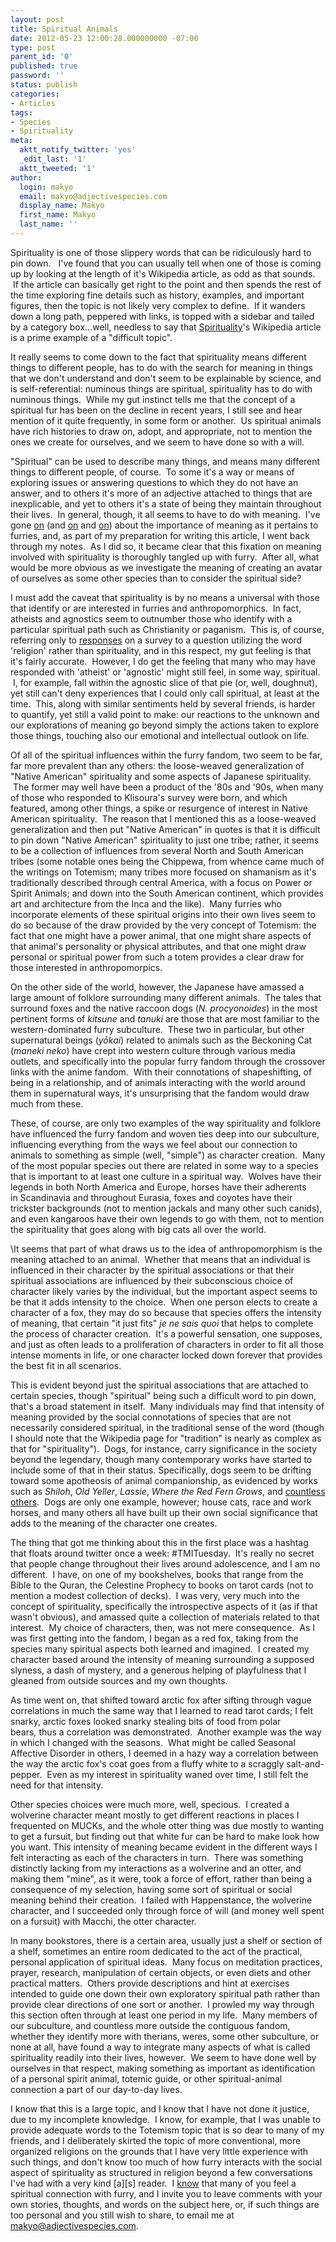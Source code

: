 ```yaml
---
layout: post
title: Spiritual Animals
date: 2012-05-23 12:00:28.000000000 -07:00
type: post
parent_id: '0'
published: true
password: ''
status: publish
categories:
- Articles
tags:
- Species
- Spirituality
meta:
  aktt_notify_twitter: 'yes'
  _edit_last: '1'
  aktt_tweeted: '1'
author:
  login: makyo
  email: makyo@adjectivespecies.com
  display_name: Makyo
  first_name: Makyo
  last_name: ''
---
```

<p>Spirituality is one of those slippery words that can be ridiculously hard to pin down.   I've found that you can usually tell when one of those is coming up by looking at the length of it's Wikipedia article, as odd as that sounds.  If the article can basically get right to the point and then spends the rest of the time exploring fine details such as history, examples, and important figures, then the topic is not likely very complex to define.  If it wanders down a long path, peppered with links, is topped with a sidebar and tailed by a category box...well, needless to say that <a href="http://en.wikipedia.org/wiki/Spirituality">Spirituality</a>'s Wikipedia article is a prime example of a "difficult topic".</p>
<p>It really seems to come down to the fact that spirituality means different things to different people, has to do with the search for meaning in things that we don't understand and don't seem to be explainable by science, and is self-referential: numinous things are spiritual, spirituality has to do with numinous things.  While my gut instinct tells me that the concept of a spiritual fur has been on the decline in recent years, I still see and hear mention of it quite frequently, in some form or another.  Us spiritual animals have rich histories to draw on, adopt, and appropriate, not to mention the ones we create for ourselves, and we seem to have done so with a will.</p>
<!--more-->
<p>"Spiritual" can be used to describe many things, and means many different things to different people, of course.  To some it's a way or means of exploring issues or answering questions to which they do not have an answer, and to others it's more of an adjective attached to things that are inexplicable, and yet to others it's a state of being they maintain throughout their lives.  In general, though, it all seems to have to do with meaning.  I've gone <a title="Meaning Within a Subculture – Part 1" href="http://www.adjectivespecies.com/2012/04/11/meaning-within-a-subculture-part-1/">on</a> (and <a title="Meaning Within a Subculture – Part 2" href="http://www.adjectivespecies.com/2012/04/12/meaning-within-a-subculture-part-2/">on</a> and <a title="Meaning Within a Subculture – Part 3" href="http://www.adjectivespecies.com/2012/04/13/meaning-within-a-subculture-part-3/">on</a>) about the importance of meaning as it pertains to furries, and, as part of my preparation for writing this article, I went back through my notes.  As I did so, it became clear that this fixation on meaning involved with spirituality is thoroughly tangled up with furry.  After all, what would be more obvious as we investigate the meaning of creating an avatar of ourselves as some other species than to consider the spiritual side?</p>
<p>I must add the caveat that spirituality is by no means a universal with those that identify or are interested in furries and anthropomorphics.  In fact, atheists and agnostics seem to outnumber those who identify with a particular spiritual path such as Christianity or paganism.  This is, of course, referring only to <a href="http://vis.adjectivespecies.com/furrysurvey/religion.html" target="_blank">responses</a> on a survey to a question utilizing the word 'religion' rather than spirituality, and in this respect, my gut feeling is that it's fairly accurate.  However, I do get the feeling that many who may have responded with 'atheist' or 'agnostic' might still feel, in some way, spiritual.  I, for example, fall within the agnostic slice of that pie (or, well, doughnut), yet still can't deny experiences that I could only call spiritual, at least at the time.  This, along with similar sentiments held by several friends, is harder to quantify, yet still a valid point to make: our reactions to the unknown and our explorations of meaning go beyond simply the actions taken to explore those things, touching also our emotional and intellectual outlook on life.</p>
<p>Of all of the spiritual influences within the furry fandom, two seem to be far, far more prevalent than any others: the loose-weaved generalization of "Native American" spirituality and some aspects of Japanese spirituality.  The former may well have been a product of the '80s and '90s, when many of those who responded to Klisoura's survey were born, and which featured, among other things, a spike or resurgence of interest in Native American spirituality.  The reason that I mentioned this as a loose-weaved generalization and then put "Native American" in quotes is that it is difficult to pin down "Native American" spirituality to just one tribe; rather, it seems to be a collection of influences from several North and South American tribes (some notable ones being the Chippewa, from whence came much of the writings on Totemism; many tribes more focused on shamanism as it's traditionally described through central America, with a focus on Power or Spirit Animals; and down into the South American continent, which provides art and architecture from the Inca and the like).  Many furries who incorporate elements of these spiritual origins into their own lives seem to do so because of the draw provided by the very concept of Totemism: the fact that one might have a power animal, that one might share aspects of that animal's personality or physical attributes, and that one might draw personal or spiritual power from such a totem provides a clear draw for those interested in anthropomorpics.</p>
<p>On the other side of the world, however, the Japanese have amassed a large amount of folklore surrounding many different animals.  The tales that surround foxes and the native raccoon dogs (<em>N. procyonoides</em>) in the most pertinent forms of <em>kitsune</em> and <em>tanuki</em> are those that are most familiar to the western-dominated furry subculture.  These two in particular, but other supernatural beings (<em>yōkai</em>) related to animals such as the Beckoning Cat (<em>maneki neko</em>) have crept into western culture through various media outlets, and specifically into the popular furry fandom through the crossover links with the anime fandom.  With their connotations of shapeshifting, of being in a relationship, and of animals interacting with the world around them in supernatural ways, it's unsurprising that the fandom would draw much from these.</p>
<p>These, of course, are only two examples of the way spirituality and folklore have influenced the furry fandom and woven ties deep into our subculture, influencing everything from the ways we feel about our connection to animals to something as simple (well, "simple") as character creation.  Many of the most popular species out there are related in some way to a species that is important to at least one culture in a spiritual way.  Wolves have their legends in both North America and Europe, horses have their adherents in Scandinavia and throughout Eurasia, foxes and coyotes have their trickster backgrounds (not to mention jackals and many other such canids), and even kangaroos have their own legends to go with them, not to mention the spirituality that goes along with big cats all over the world.</p>
<p>\It seems that part of what draws us to the idea of anthropomorphism is the meaning attached to an animal.  Whether that means that an individual is influenced in their character by the spiritual associations or that their spiritual associations are influenced by their subconscious choice of character likely varies by the individual, but the important aspect seems to be that it adds intensity to the choice.  When one person elects to create a character of a fox, they may do so because that species offers the intensity of meaning, that certain "it just fits" <em>je ne sais quoi</em> that helps to complete the process of character creation.  It's a powerful sensation, one supposes, and just as often leads to a proliferation of characters in order to fit all those intense moments in life, or one character locked down forever that provides the best fit in all scenarios.</p>
<p>This is evident beyond just the spiritual associations that are attached to certain species, though "spiritual" being such a difficult word to pin down, that's a broad statement in itself.  Many individuals may find that intensity of meaning provided by the social connotations of species that are not necessarily considered spiritual, in the traditional sense of the word (though I should note that the Wikipedia page for "tradition" is nearly as complex as that for "spirituality").  Dogs, for instance, carry significance in the society beyond the legendary, though many contemporary works have started to include some of that in their status. Specifically, dogs seem to be drifting toward some apotheosis of animal companionship, as evidenced by works such as <em>Shiloh</em>, <em>Old Yeller</em>, <em>Lassie</em>, <em>Where the Red Fern Grows</em>, and <a href="http://www.abebooks.com/books/famous-dog-novels-lassie-marley/dogs-fiction.shtml">countless others</a>.  Dogs are only one example, however; house cats, race and work horses, and many others all have built up their own social significance that adds to the meaning of the character one creates.</p>
<p>The thing that got me thinking about this in the first place was a hashtag that floats around twitter once a week: #TMITuesday.  It's really no secret that people change throughout their lives around adolescence, and I am no different.  I have, on one of my bookshelves, books that range from the Bible to the Quran, the Celestine Prophecy to books on tarot cards (not to mention a modest collection of decks).  I was very, very much into the concept of spirituality, specifically the introspective aspects of it (as if that wasn't obvious), and amassed quite a collection of materials related to that interest.  My choice of characters, then, was not mere consequence.  As I was first getting into the fandom, I began as a red fox, taking from the species many spiritual aspects both learned and imagined.  I created my character based around the intensity of meaning surrounding a supposed slyness, a dash of mystery, and a generous helping of playfulness that I gleaned from outside sources and my own thoughts.</p>
<p>As time went on, that shifted toward arctic fox after sifting through vague correlations in much the same way that I learned to read tarot cards; I felt snarky, arctic foxes looked snarky stealing bits of food from polar bears<em>,</em> thus a correlation was demonstrated.  Another example was the way in which I changed with the seasons.  What might be called Seasonal Affective Disorder in others, I deemed in a hazy way a correlation between the way the arctic fox's coat goes from a fluffy white to a scraggly salt-and-pepper.  Even as my interest in spirituality waned over time, I still felt the need for that intensity.</p>
<p>Other species choices were much more, well, specious.  I created a wolverine character meant mostly to get different reactions in places I frequented on MUCKs, and the whole otter thing was due mostly to wanting to get a fursuit, but finding out that white fur can be hard to make look how you want. This intensity of meaning became evident in the different ways I felt interacting as each of the characters in turn.  There was something distinctly lacking from my interactions as a wolverine and an otter, and making them "mine", as it were, took a force of effort, rather than being a consequence of my selection, having some sort of spiritual or social meaning behind their creation.  I failed with Happenstance, the wolverine character, and I succeeded only through force of will (and money well spent on a fursuit) with Macchi, the otter character.</p>
<p>In many bookstores, there is a certain area, usually just a shelf or section of a shelf, sometimes an entire room dedicated to the act of the practical, personal application of spiritual ideas.  Many focus on meditation practices, prayer, research, manipulation of certain objects, or even diets and other practical matters.  Others provide descriptions and hint at exercises intended to guide one down their own exploratory spiritual path rather than provide clear directions of one sort or another.  I prowled my way through this section often through at least one period in my life.  Many members of our subculture, and countless more outside the contiguous fandom, whether they identify more with therians, weres, some other subculture, or none at all, have found a way to integrate many aspects of what is called spirituality readily into their lives, however.  We seem to have done well by ourselves in that respect, making something as important as identification of a personal spirit animal, totemic guide, or other spiritual-animal connection a part of our day-to-day lives.</p>
<p>I know that this is a large topic, and I know that I have not done it justice, due to my incomplete knowledge.  I know, for example, that I was unable to provide adequate words to the Totemism topic that is so dear to many of my friends, and I deliberately skirted the topic of more conventional, more organized religions on the grounds that I have very little experience with such things, and don't know too much of how furry interacts with the social aspect of spirituality as structured in religion beyond a few conversations I've had with a very kind [a][s] reader.  I <a href="http://www.adjectivespecies.com/2012/01/29/from-the-survey/" target="_blank">know</a> that many of you feel a spiritual connection with furry, and I invite you to leave comments with your own stories, thoughts, and words on the subject here, or, if such things are too personal and you still wish to share, to email me at <a href="mailto:makyo@adjectivespecies.com">makyo@adjectivespecies.com</a>.</p>



